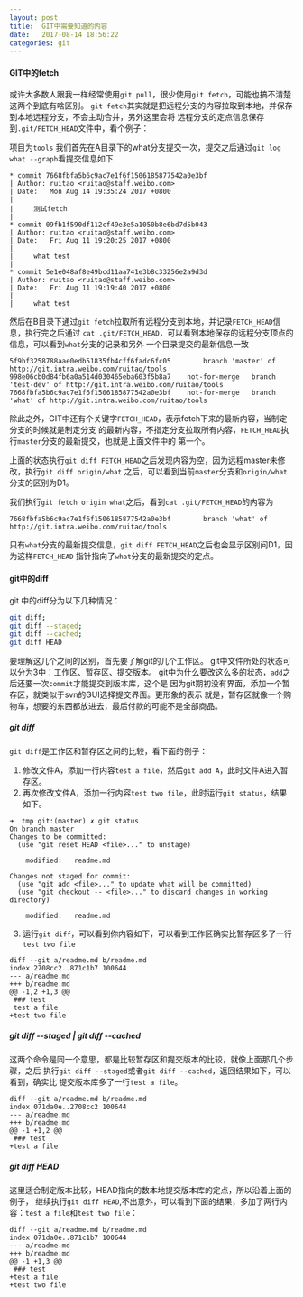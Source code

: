 ```yaml
---
layout: post
title:  GIT中需要知道的内容
date:   2017-08-14 18:56:22
categories: git
---
```

#### GIT中的fetch
或许大多数人跟我一样经常使用`git pull`，很少使用`git fetch`，可能也搞不清楚这两个到底有啥区别。
`git fetch`其实就是把远程分支的内容拉取到本地，并保存到本地远程分支，不会主动合并，另外这里会将
远程分支的定点信息保存到`.git/FETCH_HEAD`文件中，看个例子：

项目为`tools`
我们首先在A目录下的what分支提交一次，提交之后通过`git log what --graph`看提交信息如下
```
* commit 7668fbfa5b6c9ac7e1f6f1506185877542a0e3bf
| Author: ruitao <ruitao@staff.weibo.com>
| Date:   Mon Aug 14 19:35:24 2017 +0800
|
|     测试fetch
|
* commit 09fb1f590df112cf49e3e5a1050b8e6bd7d5b043
| Author: ruitao <ruitao@staff.weibo.com>
| Date:   Fri Aug 11 19:20:25 2017 +0800
|
|     what test
|
* commit 5e1e048af8e49bcd11aa741e3b8c33256e2a9d3d
| Author: ruitao <ruitao@staff.weibo.com>
| Date:   Fri Aug 11 19:19:40 2017 +0800
|
|     what test
```
然后在B目录下通过`git fetch`拉取所有远程分支到本地，并记录`FETCH_HEAD`信息，执行完之后通过
`cat .git/FETCH_HEAD`，可以看到本地保存的远程分支顶点的信息，可以看到`what`分支的记录和另外
一个目录提交的最新信息一致
```
5f9bf3258788aae0edb51835fb4cff6fadc6fc05        branch 'master' of http://git.intra.weibo.com/ruitao/tools
998e06cb0d84fb6a0a514d030465eba603f5b8a7    not-for-merge   branch 'test-dev' of http://git.intra.weibo.com/ruitao/tools
7668fbfa5b6c9ac7e1f6f1506185877542a0e3bf    not-for-merge   branch 'what' of http://git.intra.weibo.com/ruitao/tools
```
除此之外，GIT中还有个关键字`FETCH_HEAD`，表示fetch下来的最新内容，当制定分支的时候就是制定分支
的最新内容，不指定分支拉取所有内容，`FETCH_HEAD`执行`master`分支的最新提交，也就是上面文件中的
第一个。

上面的状态执行`git diff FETCH_HEAD`之后发现内容为空，因为远程master未修改，执行`git diff origin/what`
之后，可以看到当前`master`分支和`origin/what`分支的区别为D1。

我们执行`git fetch origin what`之后，看到`cat .git/FETCH_HEAD`的内容为
```
7668fbfa5b6c9ac7e1f6f1506185877542a0e3bf        branch 'what' of http://git.intra.weibo.com/ruitao/tools
```
只有`what`分支的最新提交信息，`git diff FETCH_HEAD`之后也会显示区别问D1，因为这样`FETCH_HEAD`
指针指向了`what`分支的最新提交的定点。

#### git中的diff
git 中的diff分为以下几种情况：
```sh
git diff;
git diff --staged;
git diff --cached;
git diff HEAD
```
要理解这几个之间的区别，首先要了解git的几个工作区。
git中文件所处的状态可以分为3中：工作区、暂存区、提交版本。
git中为什么要改这么多的状态，`add`之后还要一次`commit`才能提交到版本库，这个是
因为git期初没有界面，添加一个暂存区，就类似于svn的GUI选择提交界面。更形象的表示
就是，暂存区就像一个购物车，想要的东西都放进去，最后付款的可能不是全部商品。

##### git diff
`git diff`是工作区和暂存区之间的比较，看下面的例子：

1. 修改文件A，添加一行内容`test a file`，然后`git add A`，此时文件A进入暂存区。
2. 再次修改文件A，添加一行内容`test two file`，此时运行`git status`，结果如下。

```
➜  tmp git:(master) ✗ git status
On branch master
Changes to be committed:
  (use "git reset HEAD <file>..." to unstage)

	modified:   readme.md

Changes not staged for commit:
  (use "git add <file>..." to update what will be committed)
  (use "git checkout -- <file>..." to discard changes in working directory)

	modified:   readme.md
```

3. 运行`git diff`，可以看到你内容如下，可以看到工作区确实比暂存区多了一行
`test two file`

```
diff --git a/readme.md b/readme.md
index 2708cc2..871c1b7 100644
--- a/readme.md
+++ b/readme.md
@@ -1,2 +1,3 @@
 ### test
 test a file
+test two file
```

##### git diff --staged | git diff --cached
这两个命令是同一个意思，都是比较暂存区和提交版本的比较，就像上面那几个步骤，之后
执行`git diff --staged`或者`git diff --cached`，返回结果如下，可以看到，确实比
提交版本库多了一行`test a file`。
```
diff --git a/readme.md b/readme.md
index 071da0e..2708cc2 100644
--- a/readme.md
+++ b/readme.md
@@ -1 +1,2 @@
 ### test
+test a file
```

#####  git diff HEAD
这里适合制定版本比较，HEAD指向的数本地提交版本库的定点，所以沿着上面的例子，
继续执行`git diff HEAD`,不出意外，可以看到下面的结果，多加了两行内容：`test
 a file`和`test two file`：
```
diff --git a/readme.md b/readme.md
index 071da0e..871c1b7 100644
--- a/readme.md
+++ b/readme.md
@@ -1 +1,3 @@
 ### test
+test a file
+test two file
```
